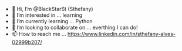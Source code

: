 - 👋 Hi, I’m @BlackStarSt (Sthefany)
- 👀 I’m interested in ... learning
- 🌱 I’m currently learning ... Python
- 💞️ I’m looking to collaborate on ... everthing I can do!
- 📫 How to reach me ... https://www.linkedin.com/in/sthefany-alves-02999b207/

<!---
BlackStarSt/BlackStarSt is a ✨ special ✨ repository because its `README.md` (this file) appears on your GitHub profile.
You can click the Preview link to take a look at your changes.
--->
